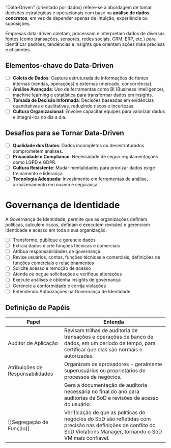 "Data-Driven" (orientado por dados) refere-se à abordagem de tomar decisões estratégicas e operacionais com base na **análise de dados concretos**, em vez de depender apenas de intuição, experiência ou suposições. 

Empresas data-driven coletam, processam e interpretam dados de diversas fontes (como transações, sensores, redes sociais, CRM, ERP, etc.) para identificar padrões, tendências e insights que orientam ações mais precisas e eficientes.
## **Elementos-chave do Data-Driven**

- [ ] **Coleta de Dados**: Captura estruturada de informações de fontes internas (vendas, operações) e externas (mercado, concorrência).
- [ ] **Análise Avançada**: Uso de ferramentas como BI (Business Intelligence), machine learning e estatística para transformar dados em insights.
- [ ] **Tomada de Decisão Informada**: Decisões baseadas em evidências quantitativas e qualitativas, reduzindo riscos e incertezas.
- [ ] **Cultura Organizacional**: Envolve capacitar equipes para valorizar dados e integrá-los no dia a dia.
## **Desafios para se Tornar Data-Driven**

- [ ] **Qualidade dos Dados**: Dados incompletos ou desestruturados comprometem análises.
- [ ] **Privacidade e Compliance**: Necessidade de seguir regulamentações como LGPD e GDPR.
- [ ] **Cultura Resistente**: Mudar mentalidades para priorizar dados exige treinamento e liderança.
- [ ] **Tecnologia Adequada**: Investimento em ferramentas de análise, armazenamento em nuvem e segurança.

# Governança de Identidade
A Governança de Identidade, permite que as organizações definam políticas, calculem riscos, definam e executem revisões e gerenciem identidade e acesso em toda a sua organização.

- [ ] Transforme, publique e gerencie dados
- [ ] Extraia dados e crie funções técnicas e comerciais
- [ ] Atribua responsabilidades de governança
- [ ] Revise usuários, contas, funções técnicas e comerciais, definições de funções comerciais e relacionamentos
- [ ] Solicite acesso e remoção de acesso
- [ ] Atenda ou negue solicitações e verifique alterações
- [ ] Execute análises e obtenha insights de governança
- [ ] Gerencie a conformidade e corrija violações
- [ ] Entendendo Autorizações na Governança de Identidade

## Definição de Papéis

| Papel                            | Entenda                                                                                                                                                                |
| -------------------------------- | ---------------------------------------------------------------------------------------------------------------------------------------------------------------------- |
| Auditor de Aplicação             | Revisam trilhas de auditoria de transações e operações de banco de dados, em um período de tempo, para certificar que elas são normais e autorizadas.                  |
| Atribuições de Responsabilidades | Organizam os aprovadores - geralmente superusuários ou proprietários de processos de negócios.                                                                         |
|                                  | Gera a documentação de auditoria necessária no final do ano para auditorias de SoD e revisões de acesso do usuário.                                                    |
| [[Segregação de Função]]         | Verificação de que as políticas de negócios do SoD são refletidas com precisão nas definições de conflito do SoD Violations Manager, tornando o SoD VM mais confiável. |
